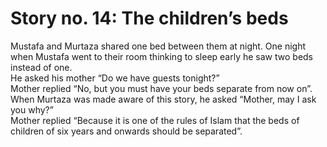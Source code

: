 Story no. 14: The children’s beds
=================================

Mustafa and Murtaza shared one bed between them at night. One night when
Mustafa went to their room thinking to sleep early he saw two beds
instead of one.  
 He asked his mother “Do we have guests tonight?”  
 Mother replied “No, but you must have your beds separate from now
on”.  
 When Murtaza was made aware of this story, he asked “Mother, may I ask
you why?”  
 Mother replied “Because it is one of the rules of Islam that the beds
of children of six years and onwards should be separated”.


